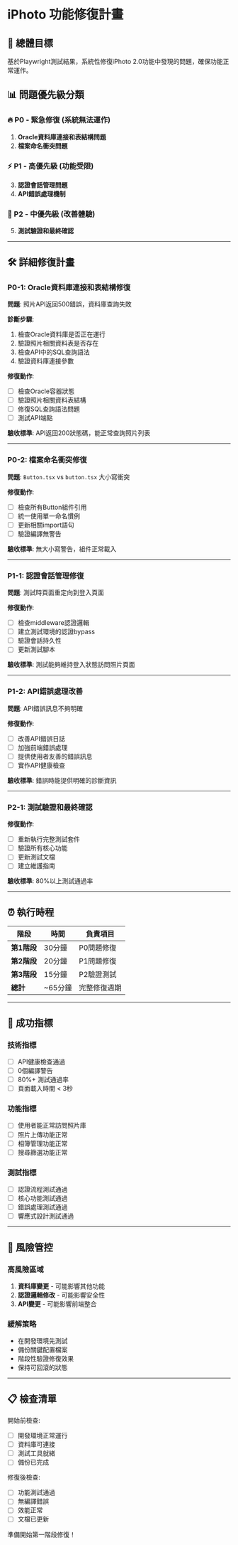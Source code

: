 # iPhoto 功能修復計畫

## 🎯 總體目標

基於Playwright測試結果，系統性修復iPhoto 2.0功能中發現的問題，確保功能正常運作。

## 📊 問題優先級分類

### 🔥 P0 - 緊急修復 (系統無法運作)

1. **Oracle資料庫連接和表結構問題**
2. **檔案命名衝突問題**

### ⚡ P1 - 高優先級 (功能受限)

3. **認證會話管理問題**
4. **API錯誤處理機制**

### 🎯 P2 - 中優先級 (改善體驗)

5. **測試驗證和最終確認**

---

## 🛠️ 詳細修復計畫

### P0-1: Oracle資料庫連接和表結構修復

**問題**: 照片API返回500錯誤，資料庫查詢失敗

**診斷步驟**:

1. 檢查Oracle資料庫是否正在運行
2. 驗證照片相關資料表是否存在
3. 檢查API中的SQL查詢語法
4. 驗證資料庫連接參數

**修復動作**:

- [ ] 檢查Oracle容器狀態
- [ ] 驗證照片相關資料表結構
- [ ] 修復SQL查詢語法問題
- [ ] 測試API端點

**驗收標準**: API返回200狀態碼，能正常查詢照片列表

---

### P0-2: 檔案命名衝突修復

**問題**: `Button.tsx` vs `button.tsx` 大小寫衝突

**修復動作**:

- [ ] 檢查所有Button組件引用
- [ ] 統一使用單一命名慣例
- [ ] 更新相關import語句
- [ ] 驗證編譯無警告

**驗收標準**: 無大小寫警告，組件正常載入

---

### P1-1: 認證會話管理修復

**問題**: 測試時頁面重定向到登入頁面

**修復動作**:

- [ ] 檢查middleware認證邏輯
- [ ] 建立測試環境的認證bypass
- [ ] 驗證會話持久性
- [ ] 更新測試腳本

**驗收標準**: 測試能夠維持登入狀態訪問照片頁面

---

### P1-2: API錯誤處理改善

**問題**: API錯誤訊息不夠明確

**修復動作**:

- [ ] 改善API錯誤日誌
- [ ] 加強前端錯誤處理
- [ ] 提供使用者友善的錯誤訊息
- [ ] 實作API健康檢查

**驗收標準**: 錯誤時能提供明確的診斷資訊

---

### P2-1: 測試驗證和最終確認

**修復動作**:

- [ ] 重新執行完整測試套件
- [ ] 驗證所有核心功能
- [ ] 更新測試文檔
- [ ] 建立維護指南

**驗收標準**: 80%以上測試通過率

---

## ⏰ 執行時程

| 階段        | 時間    | 負責項目     |
| ----------- | ------- | ------------ |
| **第1階段** | 30分鐘  | P0問題修復   |
| **第2階段** | 20分鐘  | P1問題修復   |
| **第3階段** | 15分鐘  | P2驗證測試   |
| **總計**    | ~65分鐘 | 完整修復週期 |

---

## 🎯 成功指標

### 技術指標

- [ ] API健康檢查通過
- [ ] 0個編譯警告
- [ ] 80%+ 測試通過率
- [ ] 頁面載入時間 < 3秒

### 功能指標

- [ ] 使用者能正常訪問照片庫
- [ ] 照片上傳功能正常
- [ ] 相簿管理功能正常
- [ ] 搜尋篩選功能正常

### 測試指標

- [ ] 認證流程測試通過
- [ ] 核心功能測試通過
- [ ] 錯誤處理測試通過
- [ ] 響應式設計測試通過

---

## 🚨 風險管控

### 高風險區域

1. **資料庫變更** - 可能影響其他功能
2. **認證邏輯修改** - 可能影響安全性
3. **API變更** - 可能影響前端整合

### 緩解策略

- 在開發環境先測試
- 備份關鍵配置檔案
- 階段性驗證修復效果
- 保持可回滾的狀態

---

## 📋 檢查清單

開始前檢查:

- [ ] 開發環境正常運行
- [ ] 資料庫可連接
- [ ] 測試工具就緒
- [ ] 備份已完成

修復後檢查:

- [ ] 功能測試通過
- [ ] 無編譯錯誤
- [ ] 效能正常
- [ ] 文檔已更新

準備開始第一階段修復！
